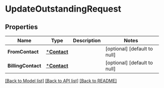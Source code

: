 # UpdateOutstandingRequest

## Properties
Name | Type | Description | Notes
------------ | ------------- | ------------- | -------------
**FromContact** | [***Contact**](Contact.md) |  | [optional] [default to null]
**BillingContact** | [***Contact**](Contact.md) |  | [optional] [default to null]

[[Back to Model list]](../README.md#documentation-for-models) [[Back to API list]](../README.md#documentation-for-api-endpoints) [[Back to README]](../README.md)

